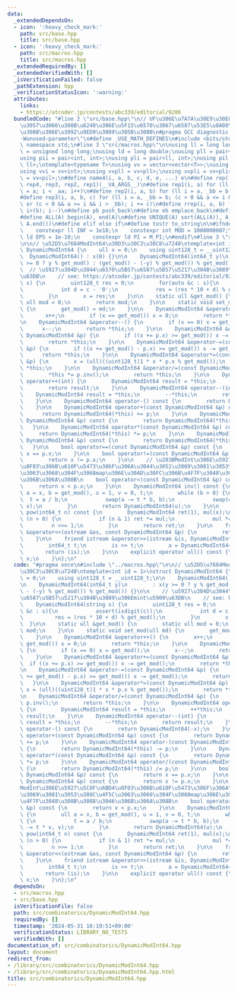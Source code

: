 ```yaml
---
data:
  _extendedDependsOn:
  - icon: ':heavy_check_mark:'
    path: src/base.hpp
    title: src/base.hpp
  - icon: ':heavy_check_mark:'
    path: src/macros.hpp
    title: src/macros.hpp
  _extendedRequiredBy: []
  _extendedVerifiedWith: []
  _isVerificationFailed: false
  _pathExtension: hpp
  _verificationStatusIcon: ':warning:'
  attributes:
    links:
    - https://atcoder.jp/contests/abc339/editorial/9206
  bundledCode: "#line 2 \"src/base.hpp\"\n// UF\u306E\u7A7A\u30E9\u30E0\u30C0\u6E21\
    \u3057\u3066\u308B\u6240\u306E\u5F15\u6570\u3067\u6587\u53E5\u8A00\u308F\u308C\
    \u308B\u306E\u3092\u9ED9\u3089\u305B\u308B\n#pragma GCC diagnostic ignored \"\
    -Wunused-parameter\"\n#define _USE_MATH_DEFINES\n#include <bits/stdc++.h>\nusing\
    \ namespace std;\n#line 3 \"src/macros.hpp\"\n\nusing ll = long long;\nusing ull\
    \ = unsigned long long;\nusing ld = long double;\nusing pll = pair<ll, ll>;\n\
    using pii = pair<int, int>;\nusing pli = pair<ll, int>;\nusing pil = pair<int,\
    \ ll>;\ntemplate<typename T>\nusing vv = vector<vector<T>>;\nusing vvl = vv<ll>;\n\
    using vvi = vv<int>;\nusing vvpll = vv<pll>;\nusing vvpli = vv<pli>;\nusing vvpil\
    \ = vv<pil>;\n#define name4(i, a, b, c, d, e, ...) e\n#define rep(...) name4(__VA_ARGS__,\
    \ rep4, rep3, rep2, rep1)(__VA_ARGS__)\n#define rep1(i, a) for (ll i = 0, _aa\
    \ = a; i < _aa; i++)\n#define rep2(i, a, b) for (ll i = a, _bb = b; i < _bb; i++)\n\
    #define rep3(i, a, b, c) for (ll i = a, _bb = b; (c > 0 && a <= i && i < _bb)\
    \ or (c < 0 && a >= i && i > _bb); i += c)\n#define rrep(i, a, b) for (ll i=(a);\
    \ i>(b); i--)\n#define pb push_back\n#define eb emplace_back\n#define mkp make_pair\n\
    #define ALL(A) begin(A), end(A)\n#define UNIQUE(A) sort(ALL(A)), A.erase(unique(ALL(A)),\
    \ A.end())\n#define elif else if\n#define tostr to_string\n\n#ifndef CONSTANTS\n\
    \    constexpr ll INF = 1e18;\n    constexpr int MOD = 1000000007;\n    constexpr\
    \ ld EPS = 1e-10;\n    constexpr ld PI = M_PI;\n#endif\n#line 3 \"src/combinatorics/DynamicModInt64.hpp\"\
    \n\n// \u52D5\u7684ModInt64\u30D3\u30C3\u30C8\u7248\ntemplate<int id = 1>\nstruct\
    \ DynamicModInt64 {\n    ull x = 0;\n    using uint128_t = __uint128_t;\n\n  \
    \  DynamicModInt64() : x(0) {}\n\n    DynamicModInt64(int64_t y)\n        : x(y\
    \ >= 0 ? y % get_mod() : (get_mod() - (-y) % get_mod()) % get_mod()) {}\n\n  \
    \  // \u5927\u304D\u3044\u6570\u5B57\u6587\u5B57\u5217\u304B\u3089\u306Emint\u5909\
    \u63DB\n    // see: https://atcoder.jp/contests/abc339/editorial/9206\n    DynamicModInt64(string\
    \ s) {\n        uint128_t res = 0;\n        for(auto &c : s){\n            assert(isdigit(c));\n\
    \            int d = c - '0';\n            res = (res * 10 + d) % get_mod();\n\
    \        }\n        x = res;\n    }\n\n    static ull &get_mod() {\n        static\
    \ ull mod = 0;\n        return mod;\n    }\n\n    static void set_mod(ull md)\
    \ {\n        get_mod() = md;\n    }\n\n    DynamicModInt64 &operator++() {\n \
    \       x++;\n        if (x == get_mod()) x = 0;\n        return *this;\n    }\n\
    \n    DynamicModInt64 &operator--() {\n        if (x == 0) x = get_mod();\n  \
    \      x--;\n        return *this;\n    }\n\n    DynamicModInt64 &operator+=(const\
    \ DynamicModInt64 &p) {\n        if ((x += p.x) >= get_mod()) x -= get_mod();\n\
    \        return *this;\n    }\n\n    DynamicModInt64 &operator-=(const DynamicModInt64\
    \ &p) {\n        if ((x += get_mod() - p.x) >= get_mod()) x -= get_mod();\n  \
    \      return *this;\n    }\n\n    DynamicModInt64 &operator*=(const DynamicModInt64\
    \ &p) {\n        x = (ull)((uint128_t)1 * x * p.x % get_mod());\n        return\
    \ *this;\n    }\n\n    DynamicModInt64 &operator/=(const DynamicModInt64 &p) {\n\
    \        *this *= p.inv();\n        return *this;\n    }\n\n    DynamicModInt64\
    \ operator++(int) {\n        DynamicModInt64 result = *this;\n        ++*this;\n\
    \        return result;\n    }\n\n    DynamicModInt64 operator--(int) {\n    \
    \    DynamicModInt64 result = *this;\n        --*this;\n        return result;\n\
    \    }\n\n    DynamicModInt64 operator-() const {\n        return DynamicModInt64(-x);\n\
    \    }\n\n    DynamicModInt64 operator+(const DynamicModInt64 &p) const {\n  \
    \      return DynamicModInt64(*this) += p;\n    }\n\n    DynamicModInt64 operator-(const\
    \ DynamicModInt64 &p) const {\n        return DynamicModInt64(*this) -= p;\n \
    \   }\n\n    DynamicModInt64 operator*(const DynamicModInt64 &p) const {\n   \
    \     return DynamicModInt64(*this) *= p;\n    }\n\n    DynamicModInt64 operator/(const\
    \ DynamicModInt64 &p) const {\n        return DynamicModInt64(*this) /= p;\n \
    \   }\n\n    bool operator==(const DynamicModInt64 &p) const {\n        return\
    \ x == p.x;\n    }\n\n    bool operator!=(const DynamicModInt64 &p) const {\n\
    \        return x != p.x;\n    }\n\n    // \u203BModInt\u306E\u5927\u5C0F\u6BD4\
    \u8F03\u306B\u610F\u5473\u306F\u306A\u3044\u3051\u3069\u3001\u3053\u308C\u4F5C\
    \u3063\u3068\u304F\u3068map\u306E\u30AD\u30FC\u306B\u4F7F\u3048\u308B\u3088\u3046\
    \u306B\u306A\u308B\n    bool operator<(const DynamicModInt64 &p) const {\n   \
    \     return x < p.x;\n    }\n\n    DynamicModInt64 inv() const {\n        ull\
    \ a = x, b = get_mod(), u = 1, v = 0, t;\n        while (b > 0) {\n          \
    \  t = a / b;\n            swap(a -= t * b, b);\n            swap(u -= t * v,\
    \ v);\n        }\n        return DynamicModInt64(u);\n    }\n\n    DynamicModInt64\
    \ pow(int64_t n) const {\n        DynamicModInt64 ret(1), mul(x);\n        while\
    \ (n > 0) {\n            if (n & 1) ret *= mul;\n            mul *= mul;\n   \
    \         n >>= 1;\n        }\n        return ret;\n    }\n\n    friend ostream\
    \ &operator<<(ostream &os, const DynamicModInt64 &p) {\n        return os << p.x;\n\
    \    }\n\n    friend istream &operator>>(istream &is, DynamicModInt64 &a) {\n\
    \        int64_t t;\n        is >> t;\n        a = DynamicModInt64<id>(t);\n \
    \       return (is);\n    }\n\n    explicit operator ull() const {\n        return\
    \ x;\n    }\n};\n"
  code: "#pragma once\n#include \"../macros.hpp\"\n\n// \u52D5\u7684ModInt64\u30D3\
    \u30C3\u30C8\u7248\ntemplate<int id = 1>\nstruct DynamicModInt64 {\n    ull x\
    \ = 0;\n    using uint128_t = __uint128_t;\n\n    DynamicModInt64() : x(0) {}\n\
    \n    DynamicModInt64(int64_t y)\n        : x(y >= 0 ? y % get_mod() : (get_mod()\
    \ - (-y) % get_mod()) % get_mod()) {}\n\n    // \u5927\u304D\u3044\u6570\u5B57\
    \u6587\u5B57\u5217\u304B\u3089\u306Emint\u5909\u63DB\n    // see: https://atcoder.jp/contests/abc339/editorial/9206\n\
    \    DynamicModInt64(string s) {\n        uint128_t res = 0;\n        for(auto\
    \ &c : s){\n            assert(isdigit(c));\n            int d = c - '0';\n  \
    \          res = (res * 10 + d) % get_mod();\n        }\n        x = res;\n  \
    \  }\n\n    static ull &get_mod() {\n        static ull mod = 0;\n        return\
    \ mod;\n    }\n\n    static void set_mod(ull md) {\n        get_mod() = md;\n\
    \    }\n\n    DynamicModInt64 &operator++() {\n        x++;\n        if (x ==\
    \ get_mod()) x = 0;\n        return *this;\n    }\n\n    DynamicModInt64 &operator--()\
    \ {\n        if (x == 0) x = get_mod();\n        x--;\n        return *this;\n\
    \    }\n\n    DynamicModInt64 &operator+=(const DynamicModInt64 &p) {\n      \
    \  if ((x += p.x) >= get_mod()) x -= get_mod();\n        return *this;\n    }\n\
    \n    DynamicModInt64 &operator-=(const DynamicModInt64 &p) {\n        if ((x\
    \ += get_mod() - p.x) >= get_mod()) x -= get_mod();\n        return *this;\n \
    \   }\n\n    DynamicModInt64 &operator*=(const DynamicModInt64 &p) {\n       \
    \ x = (ull)((uint128_t)1 * x * p.x % get_mod());\n        return *this;\n    }\n\
    \n    DynamicModInt64 &operator/=(const DynamicModInt64 &p) {\n        *this *=\
    \ p.inv();\n        return *this;\n    }\n\n    DynamicModInt64 operator++(int)\
    \ {\n        DynamicModInt64 result = *this;\n        ++*this;\n        return\
    \ result;\n    }\n\n    DynamicModInt64 operator--(int) {\n        DynamicModInt64\
    \ result = *this;\n        --*this;\n        return result;\n    }\n\n    DynamicModInt64\
    \ operator-() const {\n        return DynamicModInt64(-x);\n    }\n\n    DynamicModInt64\
    \ operator+(const DynamicModInt64 &p) const {\n        return DynamicModInt64(*this)\
    \ += p;\n    }\n\n    DynamicModInt64 operator-(const DynamicModInt64 &p) const\
    \ {\n        return DynamicModInt64(*this) -= p;\n    }\n\n    DynamicModInt64\
    \ operator*(const DynamicModInt64 &p) const {\n        return DynamicModInt64(*this)\
    \ *= p;\n    }\n\n    DynamicModInt64 operator/(const DynamicModInt64 &p) const\
    \ {\n        return DynamicModInt64(*this) /= p;\n    }\n\n    bool operator==(const\
    \ DynamicModInt64 &p) const {\n        return x == p.x;\n    }\n\n    bool operator!=(const\
    \ DynamicModInt64 &p) const {\n        return x != p.x;\n    }\n\n    // \u203B\
    ModInt\u306E\u5927\u5C0F\u6BD4\u8F03\u306B\u610F\u5473\u306F\u306A\u3044\u3051\
    \u3069\u3001\u3053\u308C\u4F5C\u3063\u3068\u304F\u3068map\u306E\u30AD\u30FC\u306B\
    \u4F7F\u3048\u308B\u3088\u3046\u306B\u306A\u308B\n    bool operator<(const DynamicModInt64\
    \ &p) const {\n        return x < p.x;\n    }\n\n    DynamicModInt64 inv() const\
    \ {\n        ull a = x, b = get_mod(), u = 1, v = 0, t;\n        while (b > 0)\
    \ {\n            t = a / b;\n            swap(a -= t * b, b);\n            swap(u\
    \ -= t * v, v);\n        }\n        return DynamicModInt64(u);\n    }\n\n    DynamicModInt64\
    \ pow(int64_t n) const {\n        DynamicModInt64 ret(1), mul(x);\n        while\
    \ (n > 0) {\n            if (n & 1) ret *= mul;\n            mul *= mul;\n   \
    \         n >>= 1;\n        }\n        return ret;\n    }\n\n    friend ostream\
    \ &operator<<(ostream &os, const DynamicModInt64 &p) {\n        return os << p.x;\n\
    \    }\n\n    friend istream &operator>>(istream &is, DynamicModInt64 &a) {\n\
    \        int64_t t;\n        is >> t;\n        a = DynamicModInt64<id>(t);\n \
    \       return (is);\n    }\n\n    explicit operator ull() const {\n        return\
    \ x;\n    }\n};\n"
  dependsOn:
  - src/macros.hpp
  - src/base.hpp
  isVerificationFile: false
  path: src/combinatorics/DynamicModInt64.hpp
  requiredBy: []
  timestamp: '2024-05-31 16:19:51+09:00'
  verificationStatus: LIBRARY_NO_TESTS
  verifiedWith: []
documentation_of: src/combinatorics/DynamicModInt64.hpp
layout: document
redirect_from:
- /library/src/combinatorics/DynamicModInt64.hpp
- /library/src/combinatorics/DynamicModInt64.hpp.html
title: src/combinatorics/DynamicModInt64.hpp
---
```

